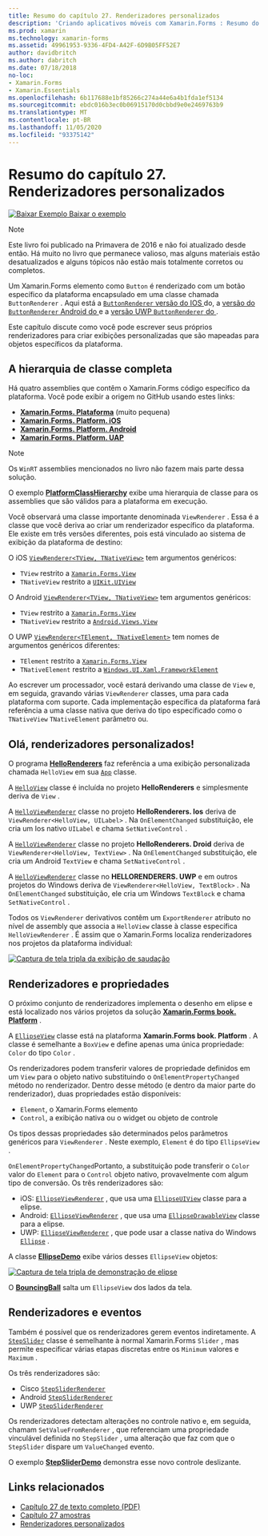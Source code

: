 ```yaml
---
title: Resumo do capítulo 27. Renderizadores personalizados
description: 'Criando aplicativos móveis com Xamarin.Forms : Resumo do capítulo 27. Renderizadores personalizados'
ms.prod: xamarin
ms.technology: xamarin-forms
ms.assetid: 49961953-9336-4FD4-A42F-6D9B05FF52E7
author: davidbritch
ms.author: dabritch
ms.date: 07/18/2018
no-loc:
- Xamarin.Forms
- Xamarin.Essentials
ms.openlocfilehash: 6b117688e1bf85266c274a44e6a4b1fda1ef5134
ms.sourcegitcommit: ebdc016b3ec0b06915170d0cbbd9e0e2469763b9
ms.translationtype: MT
ms.contentlocale: pt-BR
ms.lasthandoff: 11/05/2020
ms.locfileid: "93375142"
---
```

# <a name="summary-of-chapter-27-custom-renderers"></a>Resumo do capítulo 27. Renderizadores personalizados

[![Baixar Exemplo](~/media/shared/download.png) Baixar o exemplo](https://github.com/xamarin/xamarin-forms-book-samples/tree/master/Chapter27)

> [!NOTE]
> Este livro foi publicado na Primavera de 2016 e não foi atualizado desde então. Há muito no livro que permanece valioso, mas alguns materiais estão desatualizados e alguns tópicos não estão mais totalmente corretos ou completos.

Um Xamarin.Forms elemento como `Button` é renderizado com um botão específico da plataforma encapsulado em uma classe chamada `ButtonRenderer` .  Aqui está a [ `ButtonRenderer` versão do IOS ](https://github.com/xamarin/Xamarin.Forms/blob/master/Xamarin.Forms.Platform.iOS/Renderers/ButtonRenderer.cs)do, a [versão do `ButtonRenderer` Android do ](https://github.com/xamarin/Xamarin.Forms/blob/master/Xamarin.Forms.Platform.Android/Renderers/ButtonRenderer.cs)e a [versão UWP `ButtonRenderer` do ](https://github.com/xamarin/Xamarin.Forms/blob/master/Xamarin.Forms.Platform.UAP/ButtonRenderer.cs).

Este capítulo discute como você pode escrever seus próprios renderizadores para criar exibições personalizadas que são mapeadas para objetos específicos da plataforma.

## <a name="the-complete-class-hierarchy"></a>A hierarquia de classe completa

Há quatro assemblies que contêm o Xamarin.Forms código específico da plataforma.
Você pode exibir a origem no GitHub usando estes links:

- [**Xamarin.Forms. Plataforma**](https://github.com/xamarin/Xamarin.Forms/tree/master/Xamarin.Forms.Platform) (muito pequena)
- [**Xamarin.Forms. Platform. iOS**](https://github.com/xamarin/Xamarin.Forms/tree/master/Xamarin.Forms.Platform.iOS)
- [**Xamarin.Forms. Platform. Android**](https://github.com/xamarin/Xamarin.Forms/tree/master/Xamarin.Forms.Platform.Android)
- [**Xamarin.Forms. Platform. UAP**](https://github.com/xamarin/Xamarin.Forms/tree/master/Xamarin.Forms.Platform.UAP)

> [!NOTE]
> Os `WinRT` assemblies mencionados no livro não fazem mais parte dessa solução.

O exemplo [**PlatformClassHierarchy**](https://github.com/xamarin/xamarin-forms-book-samples/tree/master/Chapter27/PlatformClassHierarchy) exibe uma hierarquia de classe para os assemblies que são válidos para a plataforma em execução.

Você observará uma classe importante denominada `ViewRenderer` . Essa é a classe que você deriva ao criar um renderizador específico da plataforma. Ele existe em três versões diferentes, pois está vinculado ao sistema de exibição da plataforma de destino:

O iOS [`ViewRenderer<TView, TNativeView>`](https://github.com/xamarin/Xamarin.Forms/blob/master/Xamarin.Forms.Platform.iOS/ViewRenderer.cs#L25) tem argumentos genéricos:

- `TView` restrito a [`Xamarin.Forms.View`](xref:Xamarin.Forms.View)
- `TNativeView` restrito a [`UIKit.UIView`](xref:UIKit.UIView)

O Android [`ViewRenderer<TView, TNativeView>`](https://github.com/xamarin/Xamarin.Forms/blob/master/Xamarin.Forms.Platform.Android/ViewRenderer.cs#L17) tem argumentos genéricos:

- `TView` restrito a [`Xamarin.Forms.View`](xref:Xamarin.Forms.View)
- `TNativeView` restrito a [`Android.Views.View`](xref:Android.Views.View)

O UWP [`ViewRenderer<TElement, TNativeElement>`](https://github.com/xamarin/Xamarin.Forms/blob/master/Xamarin.Forms.Platform.UAP/ViewRenderer.cs#L6) tem nomes de argumentos genéricos diferentes:

- `TElement` restrito a [`Xamarin.Forms.View`](xref:Xamarin.Forms.View)
- `TNativeElement` restrito a [`Windows.UI.Xaml.FrameworkElement`](/uwp/api/Windows.UI.Xaml.FrameworkElement)

Ao escrever um processador, você estará derivando uma classe de `View` e, em seguida, gravando várias `ViewRenderer` classes, uma para cada plataforma com suporte. Cada implementação específica da plataforma fará referência a uma classe nativa que deriva do tipo especificado como o `TNativeView` `TNativeElement` parâmetro ou.

## <a name="hello-custom-renderers"></a>Olá, renderizadores personalizados!

O programa [**HelloRenderers**](https://github.com/xamarin/xamarin-forms-book-samples/tree/master/Chapter27/HelloRenderers) faz referência a uma exibição personalizada chamada `HelloView` em sua [`App`](https://github.com/xamarin/xamarin-forms-book-samples/blob/master/Chapter27/HelloRenderers/HelloRenderers/HelloRenderers/App.cs) classe.

A [`HelloView`](https://github.com/xamarin/xamarin-forms-book-samples/blob/master/Chapter27/HelloRenderers/HelloRenderers/HelloRenderers/HelloView.cs) classe é incluída no projeto **HelloRenderers** e simplesmente deriva de `View` .

A [`HelloViewRenderer`](https://github.com/xamarin/xamarin-forms-book-samples/blob/master/Chapter27/HelloRenderers/HelloRenderers/HelloRenderers.iOS/HelloViewRenderer.cs) classe no projeto **HelloRenderers. Ios** deriva de `ViewRenderer<HelloView, UILabel>` . Na `OnElementChanged` substituição, ele cria um Ios nativo `UILabel` e chama `SetNativeControl` .

A [`HelloViewRenderer`](https://github.com/xamarin/xamarin-forms-book-samples/blob/master/Chapter27/HelloRenderers/HelloRenderers/HelloRenderers.Droid/HelloViewRenderer.cs) classe no projeto **HelloRenderers. Droid** deriva de `ViewRenderer<HelloView, TextView>` . Na `OnElementChanged` substituição, ele cria um Android `TextView` e chama `SetNativeControl` .

A [`HelloViewRenderer`](https://github.com/xamarin/xamarin-forms-book-samples/blob/master/Chapter27/HelloRenderers/HelloRenderers/HelloRenderers.UWP/HelloViewRenderer.cs) classe no **HELLORENDERERS. UWP** e em outros projetos do Windows deriva de `ViewRenderer<HelloView, TextBlock>` . Na `OnElementChanged` substituição, ele cria um Windows `TextBlock` e chama `SetNativeControl` .

Todos os `ViewRenderer` derivativos contêm um `ExportRenderer` atributo no nível de assembly que associa a `HelloView` classe à classe específica `HelloViewRenderer` . É assim que o Xamarin.Forms localiza renderizadores nos projetos da plataforma individual:

[![Captura de tela tripla da exibição de saudação](images/ch27fg02-small.png "Renderizadores personalizados")](images/ch27fg02-large.png#lightbox "Renderizadores personalizados")

## <a name="renderers-and-properties"></a>Renderizadores e propriedades

O próximo conjunto de renderizadores implementa o desenho em elipse e está localizado nos vários projetos da solução [**Xamarin.Forms book. Platform**](https://github.com/xamarin/xamarin-forms-book-samples/tree/master/Libraries/Xamarin.FormsBook.Platform) .

A [`EllipseView`](https://github.com/xamarin/xamarin-forms-book-samples/blob/master/Libraries/Xamarin.FormsBook.Platform/Xamarin.FormsBook.Platform/EllipseView.cs) classe está na plataforma **Xamarin.Forms book. Platform** . A classe é semelhante a `BoxView` e define apenas uma única propriedade: `Color` do tipo `Color` .

Os renderizadores podem transferir valores de propriedade definidos em um `View` para o objeto nativo substituindo o `OnElementPropertyChanged` método no renderizador. Dentro desse método (e dentro da maior parte do renderizador), duas propriedades estão disponíveis:

- `Element`, o Xamarin.Forms elemento
- `Control`, a exibição nativa ou o widget ou objeto de controle

Os tipos dessas propriedades são determinados pelos parâmetros genéricos para `ViewRenderer` . Neste exemplo, `Element` é do tipo `EllipseView` .

`OnElementPropertyChanged`Portanto, a substituição pode transferir o `Color` valor do `Element` para o `Control` objeto nativo, provavelmente com algum tipo de conversão. Os três renderizadores são:

- iOS: [`EllipseViewRenderer`](https://github.com/xamarin/xamarin-forms-book-samples/blob/master/Libraries/Xamarin.FormsBook.Platform/Xamarin.FormsBook.Platform.iOS/EllipseViewRenderer.cs) , que usa uma [`EllipseUIView`](https://github.com/xamarin/xamarin-forms-book-samples/blob/master/Libraries/Xamarin.FormsBook.Platform/Xamarin.FormsBook.Platform.iOS/EllipseUIView.cs) classe para a elipse.
- Android: [`EllipseViewRenderer`](https://github.com/xamarin/xamarin-forms-book-samples/blob/master/Libraries/Xamarin.FormsBook.Platform/Xamarin.FormsBook.Platform.Android/EllipseViewRenderer.cs) , que usa uma [`EllipseDrawableView`](https://github.com/xamarin/xamarin-forms-book-samples/blob/master/Libraries/Xamarin.FormsBook.Platform/Xamarin.FormsBook.Platform.Android/EllipseDrawableView.cs) classe para a elipse.
- UWP: [`EllipseViewRenderer`](https://github.com/xamarin/xamarin-forms-book-samples/blob/master/Libraries/Xamarin.FormsBook.Platform/Xamarin.FormsBook.Platform.WinRT/EllipseViewRenderer.cs) , que pode usar a classe nativa do Windows [`Ellipse`](/uwp/api/Windows.UI.Xaml.Shapes.Ellipse) .

A classe [**EllipseDemo**](https://github.com/xamarin/xamarin-forms-book-samples/tree/master/Chapter27/EllipseDemo) exibe vários desses `EllipseView` objetos:

[![Captura de tela tripla de demonstração de elipse](images/ch27fg03-small.png "Renderizadores personalizados do EllipseView")](images/ch27fg03-large.png#lightbox "Renderizadores personalizados do EllipseView")

O [**BouncingBall**](https://github.com/xamarin/xamarin-forms-book-samples/tree/master/Chapter27/BouncingBall) salta um `EllipseView` dos lados da tela.

## <a name="renderers-and-events"></a>Renderizadores e eventos

Também é possível que os renderizadores gerem eventos indiretamente. A [`StepSlider`](https://github.com/xamarin/xamarin-forms-book-samples/blob/master/Libraries/Xamarin.FormsBook.Platform/Xamarin.FormsBook.Platform/StepSlider.cs) classe é semelhante à normal Xamarin.Forms `Slider` , mas permite especificar várias etapas discretas entre os `Minimum` valores e `Maximum` .

Os três renderizadores são:

- Cisco [`StepSliderRenderer`](https://github.com/xamarin/xamarin-forms-book-samples/blob/master/Libraries/Xamarin.FormsBook.Platform/Xamarin.FormsBook.Platform.iOS/StepSliderRenderer.cs)
- Android [`StepSliderRenderer`](https://github.com/xamarin/xamarin-forms-book-samples/blob/master/Libraries/Xamarin.FormsBook.Platform/Xamarin.FormsBook.Platform.Android/StepSliderRenderer.cs)
- UWP [`StepSliderRenderer`](https://github.com/xamarin/xamarin-forms-book-samples/blob/master/Libraries/Xamarin.FormsBook.Platform/Xamarin.FormsBook.Platform.WinRT/StepSliderRenderer.cs)

Os renderizadores detectam alterações no controle nativo e, em seguida, chamam `SetValueFromRenderer` , que referenciam uma propriedade vinculável definida no `StepSlider` , uma alteração que faz com que o `StepSlider` dispare um `ValueChanged` evento.

O exemplo [**StepSliderDemo**](https://github.com/xamarin/xamarin-forms-book-samples/tree/master/Chapter27/StepSliderDemo) demonstra esse novo controle deslizante.

## <a name="related-links"></a>Links relacionados

- [Capítulo 27 de texto completo (PDF)](https://download.xamarin.com/developer/xamarin-forms-book/XamarinFormsBook-Ch27-Apr2016.pdf)
- [Capítulo 27 amostras](https://github.com/xamarin/xamarin-forms-book-samples/tree/master/Chapter27)
- [Renderizadores personalizados](~/xamarin-forms/app-fundamentals/custom-renderer/index.md)
